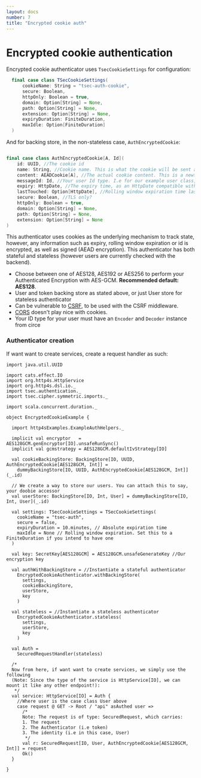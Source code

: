 ```yaml
---
layout: docs
number: 7
title: "Encrypted cookie auth"
---
```

# Encrypted cookie authentication

Encrypted cookie authenticator uses `TsecCookieSettings` for configuration:
```scala
  final case class TSecCookieSettings(
      cookieName: String = "tsec-auth-cookie",
      secure: Boolean,
      httpOnly: Boolean = true,
      domain: Option[String] = None,
      path: Option[String] = None,
      extension: Option[String] = None,
      expiryDuration: FiniteDuration,
      maxIdle: Option[FiniteDuration]
  )
```

And for backing store, in the non-stateless case,  `AuthEncryptedCookie`:

```scala

final case class AuthEncryptedCookie[A, Id](
    id: UUID, //The cookie id
    name: String, //Cookie name. This is what the cookie will be sent as to your client
    content: AEADCookie[A], //The actual cookie content. This is a newtype over string. Coerce using `AEADCookie[A](rawString)`
    messageId: Id, //Your user Id type. I.e for our example user class, this is Int
    expiry: HttpDate, //The expiry time, as an HttpDate compatible with http4s
    lastTouched: Option[HttpDate], //Rolling window expiration time last touched.
    secure: Boolean, //TLS only?
    httpOnly: Boolean = true,
    domain: Option[String] = None,
    path: Option[String] = None,
    extension: Option[String] = None
)
```

This authenticator uses cookies as the underlying mechanism to track state, however, any information such as expiry, 
rolling window expiration or id is encrypted, as well as signed (AEAD encryption). 
This authenticator has both stateful and stateless (however users are currently checked with the backend).

* Choose between one of AES128, AES192 or AES256 to perform your Authenticated Encryption with AES-GCM. 
**Recommended default: AES128**.
* User and token backing store as stated above, or just User store for stateless authenticator
* Can be vulnerable to [CSRF](https://en.wikipedia.org/wiki/Cross-site_request_forgery), to be used with the CSRF middleware.
* [CORS](https://en.wikipedia.org/wiki/Cross-origin_resource_sharing) doesn't play nice with cookies.
* Your ID type for your user must have an `Encoder` and `Decoder` instance from circe

### Authenticator creation
If want want to create services, create a request handler as such:

```tut:silent
import java.util.UUID

import cats.effect.IO
import org.http4s.HttpService
import org.http4s.dsl.io._
import tsec.authentication._
import tsec.cipher.symmetric.imports._

import scala.concurrent.duration._

object EncryptedCookieExample {

  import http4sExamples.ExampleAuthHelpers._

  implicit val encryptor   = AES128GCM.genEncryptor[IO].unsafeRunSync()
  implicit val gcmstrategy = AES128GCM.defaultIvStrategy[IO]

  val cookieBackingStore: BackingStore[IO, UUID, AuthEncryptedCookie[AES128GCM, Int]] =
    dummyBackingStore[IO, UUID, AuthEncryptedCookie[AES128GCM, Int]](_.id)

  // We create a way to store our users. You can attach this to say, your doobie accessor
  val userStore: BackingStore[IO, Int, User] = dummyBackingStore[IO, Int, User](_.id)

  val settings: TSecCookieSettings = TSecCookieSettings(
    cookieName = "tsec-auth",
    secure = false,
    expiryDuration = 10.minutes, // Absolute expiration time
    maxIdle = None // Rolling window expiration. Set this to a FiniteDuration if you intend to have one
  )

  val key: SecretKey[AES128GCM] = AES128GCM.unsafeGenerateKey //Our encryption key

  val authWithBackingStore = //Instantiate a stateful authenticator
    EncryptedCookieAuthenticator.withBackingStore(
      settings,
      cookieBackingStore,
      userStore,
      key
    )

  val stateless = //Instantiate a stateless authenticator
    EncryptedCookieAuthenticator.stateless(
      settings,
      userStore,
      key
    )

  val Auth =
    SecuredRequestHandler(stateless)

  /*
  Now from here, if want want to create services, we simply use the following
  (Note: Since the type of the service is HttpService[IO], we can mount it like any other endpoint!):
   */
  val service: HttpService[IO] = Auth {
    //Where user is the case class User above
    case request @ GET -> Root / "api" asAuthed user =>
      /*
      Note: The request is of type: SecuredRequest, which carries:
      1. The request
      2. The Authenticator (i.e token)
      3. The identity (i.e in this case, User)
       */
      val r: SecuredRequest[IO, User, AuthEncryptedCookie[AES128GCM, Int]] = request
      Ok()
  }

}
```